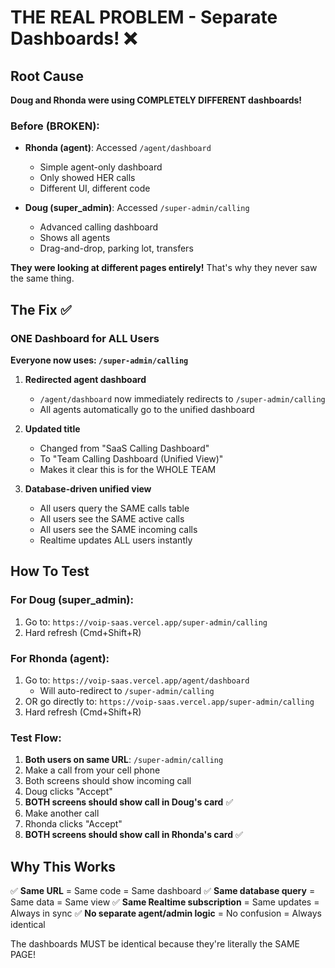 # THE REAL PROBLEM - Separate Dashboards! ❌

## Root Cause
**Doug and Rhonda were using COMPLETELY DIFFERENT dashboards!**

### Before (BROKEN):
- **Rhonda (agent)**: Accessed `/agent/dashboard`
  - Simple agent-only dashboard
  - Only showed HER calls
  - Different UI, different code

- **Doug (super_admin)**: Accessed `/super-admin/calling`
  - Advanced calling dashboard
  - Shows all agents
  - Drag-and-drop, parking lot, transfers

**They were looking at different pages entirely!** That's why they never saw the same thing.

## The Fix ✅

### ONE Dashboard for ALL Users
**Everyone now uses: `/super-admin/calling`**

1. **Redirected agent dashboard**
   - `/agent/dashboard` now immediately redirects to `/super-admin/calling`
   - All agents automatically go to the unified dashboard

2. **Updated title**
   - Changed from "SaaS Calling Dashboard"
   - To "Team Calling Dashboard (Unified View)"
   - Makes it clear this is for the WHOLE TEAM

3. **Database-driven unified view**
   - All users query the SAME calls table
   - All users see the SAME active calls
   - All users see the SAME incoming calls
   - Realtime updates ALL users instantly

## How To Test

### For Doug (super_admin):
1. Go to: `https://voip-saas.vercel.app/super-admin/calling`
2. Hard refresh (Cmd+Shift+R)

### For Rhonda (agent):
1. Go to: `https://voip-saas.vercel.app/agent/dashboard`
   - Will auto-redirect to `/super-admin/calling`
2. OR go directly to: `https://voip-saas.vercel.app/super-admin/calling`
3. Hard refresh (Cmd+Shift+R)

### Test Flow:
1. **Both users on same URL**: `/super-admin/calling`
2. Make a call from your cell phone
3. Both screens should show incoming call
4. Doug clicks "Accept"
5. **BOTH screens should show call in Doug's card** ✅
6. Make another call
7. Rhonda clicks "Accept"
8. **BOTH screens should show call in Rhonda's card** ✅

## Why This Works

✅ **Same URL** = Same code = Same dashboard
✅ **Same database query** = Same data = Same view
✅ **Same Realtime subscription** = Same updates = Always in sync
✅ **No separate agent/admin logic** = No confusion = Always identical

The dashboards MUST be identical because they're literally the SAME PAGE!
